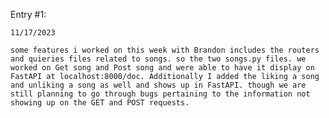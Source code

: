 Entry #1:

    11/17/2023

    some features i worked on this week with Brandon includes the routers and quieries files related to songs. so the two songs.py files. we worked on Get song and Post song and were able to have it display on FastAPI at localhost:8000/doc. Additionally I added the liking a song and unliking a song as well and shows up in FastAPI. though we are still planning to go through bugs pertaining to the information not showing up on the GET and POST requests.